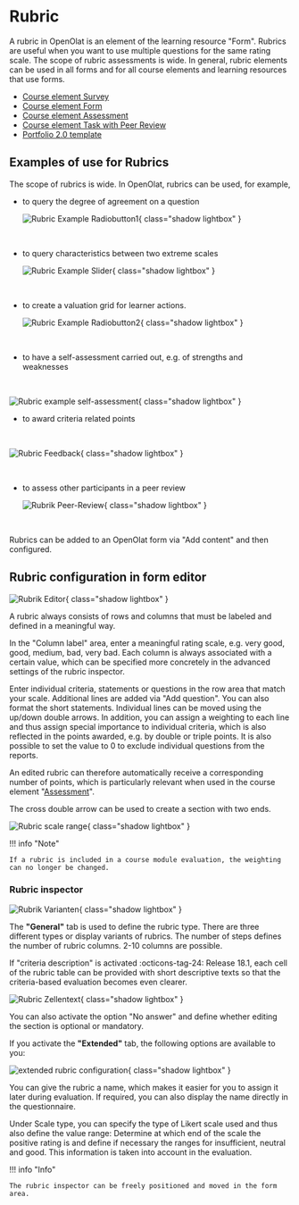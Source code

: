 # Rubric

A rubric in OpenOlat is an element of the learning resource "Form". Rubrics are useful when you want to use multiple questions for the same rating scale. The scope of rubric assessments is wide. In general, rubric elements can be used in all forms and for all course elements and learning resources that use forms. 

* [Course element Survey](Forms_in_Questionnaires.md)
* [Course element Form](Forms_in_Forms_Element.md)
* [Course element Assessment](Forms_in_Rubric_Scoring.md)
* [Course element Task with Peer Review](Course_Element_Task.md#revisions)
* [Portfolio 2.0 template](Forms_in_the_ePortfolio_template.md)

## Examples of use for Rubrics

The scope of rubrics is wide. In OpenOlat, rubrics can be used, for example,

* to query the degree of agreement on a question

  ![Rubric Example Radiobutton1](assets/rubric_Beispiel1_EN.png){ class="shadow lightbox" }

<br>

* to query characteristics between two extreme scales

  ![Rubric Example Slider](assets/Rubrik_Beispiel2_EN.png){ class="shadow lightbox" }
 
<br>
 
* to create a valuation grid for learner actions.

  ![Rubric Example Radiobutton2](assets/Rubrik_Beispiel3_EN.png){ class="shadow lightbox" }

<br>

* to have a self-assessment carried out, e.g. of strengths and weaknesses

<br>

  ![Rubric example self-assessment](assets/Rubrik_Beispiel4_EN.png){ class="shadow lightbox" }

* to award criteria related points

<br>

  ![Rubric Feedback](assets/Rubrik_Beispiel5_EN.png){ class="shadow lightbox" }

<br>

* to assess other participants in a peer review

  ![Rubrik Peer-Review](assets/Rubrik_Peer-Review.png){ class="shadow lightbox" }

<br>


Rubrics can be added to an OpenOlat form via "Add content" and then configured.

## Rubric configuration in form editor

![Rubrik Editor](assets/Rubric_add_EN.png){ class="shadow lightbox" }

A rubric always consists of rows and columns that must be labeled and defined in a meaningful way.

In the "Column label" area, enter a meaningful rating scale, e.g. very good, good, medium, bad, very bad.  Each column is always associated with a certain value, which can be specified more concretely in the advanced settings of the rubric inspector.

Enter individual criteria, statements or questions in the row area that match your scale. Additional lines are added via "Add question". 
You can also format the short statements. Individual lines can be moved using the up/down double arrows. In addition, you can assign a weighting to each line and thus assign special importance to individual criteria, which is also reflected in the points awarded, e.g. by double or triple points. 
It is also possible to set the value to 0 to exclude individual questions from the reports.

An edited rubric can therefore automatically receive a corresponding number of points, which is particularly relevant when used in the course element "[Assessment](../learningresources/Course_Element_Assessment.md)".

The cross double arrow can be used to create a section with two ends.

![Rubric scale range](assets/Rubric_scale_EN.png){ class="shadow lightbox" }

!!! info "Note"

    If a rubric is included in a course module evaluation, the weighting can no longer be changed.

### Rubric inspector

![Rubrik Varianten](assets/Rubrik_Inspektor_en.png){ class="shadow lightbox" }

The **"General"** tab is used to define the rubric type. There are three different types or display variants of rubrics. The number of steps defines the number of rubric columns. 2-10 columns are possible.

If "criteria description" is activated :octicons-tag-24: Release 18.1, each cell of the rubric table can be provided with short descriptive texts so that the criteria-based evaluation becomes even clearer.

![Rubric Zellentext](assets/Rubric_zellentext.png){ class="shadow lightbox" }

You can also activate the option "No answer" and define whether editing the section is optional or mandatory. 

If you activate the **"Extended"** tab, the following options are available to you:


![extended rubric configuration](assets/Rubric_erweitert_en.png){ class="shadow lightbox" }

You can give the rubric a name, which makes it easier for you to assign it later during evaluation. If required, you can also display the name directly in the questionnaire. 

Under Scale type, you can specify the type of Likert scale used and thus also define the value range: Determine at which end of the scale the positive rating is and define if necessary the ranges for insufficient, neutral and good. This information is taken into account in the evaluation.

!!! info "Info"

    The rubric inspector can be freely positioned and moved in the form area.
